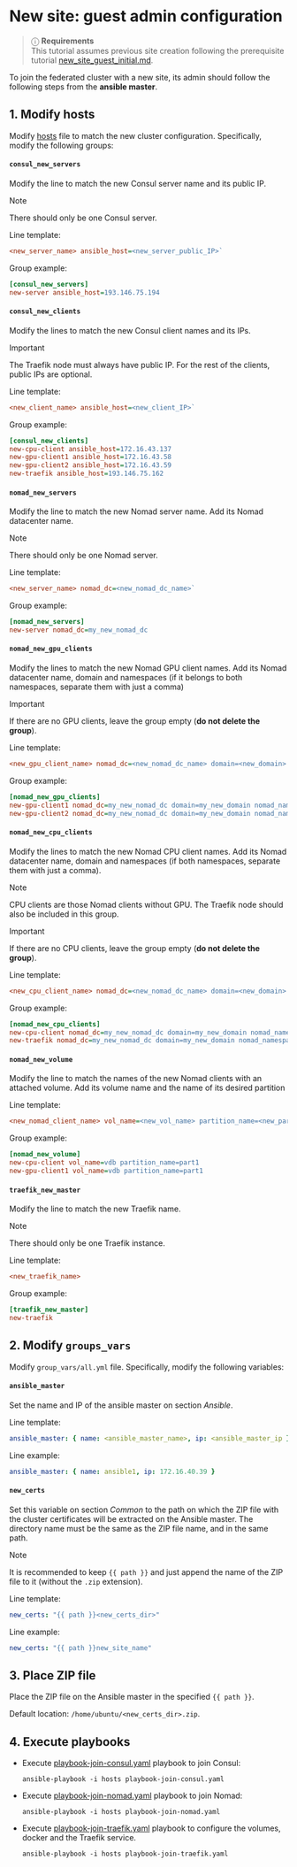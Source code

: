 # New site: guest admin configuration

> ⓘ  **Requirements** \
> This tutorial assumes previous site creation following the prerequisite tutorial [new_site_guest_initial.md](./new_site_guest_initial.md).

To join the federated cluster with a new site, its admin should follow the following
steps from the **ansible master**.

## 1. Modify hosts

Modify [hosts](../hosts) file to match the new cluster configuration.
Specifically, modify the following groups:

#### `consul_new_servers`

Modify the line to match the new Consul server name and its public IP.

> [!NOTE]
> There should only be one Consul server.

Line template:
```ini
<new_server_name> ansible_host=<new_server_public_IP>`
```

Group example:
```ini
[consul_new_servers]
new-server ansible_host=193.146.75.194
```

#### `consul_new_clients`

Modify the lines to match the new Consul client names and its IPs.

> [!IMPORTANT]
> The Traefik node must always have public IP. For the rest of the clients, public IPs
> are optional.

Line template:
```ini
<new_client_name> ansible_host=<new_client_IP>`
```

Group example:
```ini
[consul_new_clients]
new-cpu-client ansible_host=172.16.43.137
new-gpu-client1 ansible_host=172.16.43.58
new-gpu-client2 ansible_host=172.16.43.59
new-traefik ansible_host=193.146.75.162
```

#### `nomad_new_servers`

Modify the line to match the new Nomad server name. Add its Nomad datacenter name.

> [!NOTE]
> There should only be one Nomad server.

Line template:
```ini
<new_server_name> nomad_dc=<new_nomad_dc_name>`
```

Group example:
```ini
[nomad_new_servers]
new-server nomad_dc=my_new_nomad_dc
```

#### `nomad_new_gpu_clients`

Modify the lines to match the new Nomad GPU client names. Add its Nomad datacenter name, domain and namespaces (if it belongs to both namespaces, separate them with just a comma)

> [!IMPORTANT]
> If there are no GPU clients, leave the group empty (**do not delete the group**).

Line template:
```ini
<new_gpu_client_name> nomad_dc=<new_nomad_dc_name> domain=<new_domain> nomad_namespaces=<namespace1,namespace2>`
```

Group example:
```ini
[nomad_new_gpu_clients]
new-gpu-client1 nomad_dc=my_new_nomad_dc domain=my_new_domain nomad_namespaces=ai4eosc,imagine
new-gpu-client2 nomad_dc=my_new_nomad_dc domain=my_new_domain nomad_namespaces=imagine
```

#### `nomad_new_cpu_clients`

Modify the lines to match the new Nomad CPU client names. Add its Nomad datacenter name, domain and namespaces (if both namespaces, separate them with just a comma).

> [!NOTE]
> CPU clients are those Nomad clients without GPU. The Traefik node should also be
> included in this group.

> [!IMPORTANT]
> If there are no CPU clients, leave the group empty (**do not delete the group**).

Line template:
```ini
<new_cpu_client_name> nomad_dc=<new_nomad_dc_name> domain=<new_domain> nomad_namespaces=<namespace1,namespace2>`
```

Group example:
```ini
[nomad_new_cpu_clients]
new-cpu-client nomad_dc=my_new_nomad_dc domain=my_new_domain nomad_namespaces=ai4eosc,imagine
new-traefik nomad_dc=my_new_nomad_dc domain=my_new_domain nomad_namespaces=ai4eosc,imagine
```

#### `nomad_new_volume`

Modify the line to match the names of the new Nomad clients with an attached volume. Add its volume name and the name of its desired partition

Line template:
```ini
<new_nomad_client_name> vol_name=<new_vol_name> partition_name=<new_partition_name>
````

Group example:
```ini
[nomad_new_volume]
new-cpu-client vol_name=vdb partition_name=part1
new-gpu-client1 vol_name=vdb partition_name=part1
```

#### `traefik_new_master`

Modify the line to match the new Traefik name.

> [!NOTE]
> There should only be one Traefik instance.

Line template:
```ini
<new_traefik_name>
```

Group example:
```ini
[traefik_new_master]
new-traefik
```


## 2. Modify `groups_vars`

Modify `group_vars/all.yml` file. Specifically, modify the following variables:

#### `ansible_master`

Set the name and IP of the ansible master on section *Ansible*.

Line template:
```yaml
ansible_master: { name: <ansible_master_name>, ip: <ansible_master_ip }
```

Line example:
```yaml
ansible_master: { name: ansible1, ip: 172.16.40.39 }
```

#### `new_certs`

Set this variable on section *Common* to the path on which the ZIP file with the cluster certificates will be extracted on the Ansible master. The directory name must be the same as the ZIP file name, and in the same path.

> [!NOTE]
> It is recommended to keep `{{ path }}` and just append the name of the ZIP
> file to it (without the `.zip` extension).

<!-- todo: check this with admin guide -->

Line template:
```yaml
new_certs: "{{ path }}<new_certs_dir>"
```

Line example:
```yaml
new_certs: "{{ path }}new_site_name"
```


## 3. Place ZIP file

Place the ZIP file on the Ansible master in the specified `{{ path }}`.

Default location: `/home/ubuntu/<new_certs_dir>.zip`.


## 4. Execute playbooks

* Execute [playbook-join-consul.yaml](../playbook-join-consul.yaml) playbook to join
  Consul:

  ```console
  ansible-playbook -i hosts playbook-join-consul.yaml
  ```

* Execute [playbook-join-nomad.yaml](../playbook-join-nomad.yaml) playbook to join
  Nomad:

  ```console
  ansible-playbook -i hosts playbook-join-nomad.yaml
  ```

* Execute [playbook-join-traefik.yaml](../playbook-join-traefik.yaml) playbook to
  configure the volumes, docker and the Traefik service.

  ```console
  ansible-playbook -i hosts playbook-join-traefik.yaml
  ```
